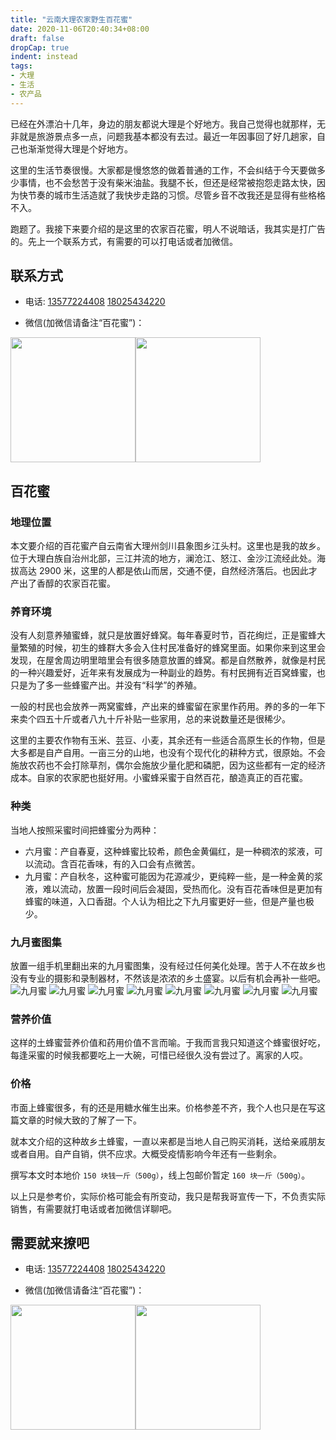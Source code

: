 ```yaml
---
title: "云南大理农家野生百花蜜"
date: 2020-11-06T20:40:34+08:00
draft: false
dropCap: true
indent: instead
tags:
- 大理
- 生活 
- 农产品
---
```


已经在外漂泊十几年，身边的朋友都说大理是个好地方。我自己觉得也就那样，无非就是旅游景点多一点，问题我基本都没有去过。最近一年因事回了好几趟家，自己也渐渐觉得大理是个好地方。

这里的生活节奏很慢。大家都是慢悠悠的做着普通的工作，不会纠结于今天要做多少事情，也不会愁苦于没有柴米油盐。我腿不长，但还是经常被抱怨走路太快，因为快节奏的城市生活造就了我快步走路的习惯。尽管乡音不改我还是显得有些格格不入。

跑题了。我接下来要介绍的是这里的农家百花蜜，明人不说暗话，我其实是打广告的。先上一个联系方式，有需要的可以打电话或者加微信。

## 联系方式

- 电话: [13577224408](tel:135772408) [18025434220](tel:18025434220)

- 微信(加微信请备注“百花蜜”)：
<div style='display: flex;'>
    <img src="/images/wechat-1.jpg" class="medium-zoom-image" style="width:200px" />
    <img src="/images/wechat-2.jpg" class="medium-zoom-image" style="width:200px" />
</div>

## 百花蜜

### 地理位置

本文要介绍的百花蜜产自云南省大理州剑川县象图乡江头村。这里也是我的故乡。位于大理白族自治州北部，三江并流的地方，澜沧江、怒江、金沙江流经此处。海拔高达 2900 米，这里的人都是依山而居，交通不便，自然经济落后。也因此才产出了香醇的农家百花蜜。

### 养育环境

没有人刻意养殖蜜蜂，就只是放置好蜂窝。每年春夏时节，百花绚烂，正是蜜蜂大量繁殖的时候，初生的蜂群大多会入住村民准备好的蜂窝里面。如果你来到这里会发现，在屋舍周边明里暗里会有很多随意放置的蜂窝。都是自然散养，就像是村民的一种兴趣爱好，近年来有发展成为一种副业的趋势。有村民拥有近百窝蜂蜜，也只是为了多一些蜂蜜产出。并没有“科学”的养殖。

一般的村民也会放养一两窝蜜蜂，产出来的蜂蜜留在家里作药用。养的多的一年下来卖个四五十斤或者八九十斤补贴一些家用，总的来说数量还是很稀少。

这里的主要农作物有玉米、芸豆、小麦，其余还有一些适合高原生长的作物，但是大多都是自产自用。一亩三分的山地，也没有个现代化的耕种方式，很原始。不会施放农药也不会打除草剂，偶尔会施放少量化肥和磷肥，因为这些都有一定的经济成本。自家的农家肥也挺好用。小蜜蜂采蜜于自然百花，酿造真正的百花蜜。

### 种类

当地人按照采蜜时间把蜂蜜分为两种：
- 六月蜜：产自春夏，这种蜂蜜比较希，颜色金黄偏红，是一种稠浓的浆液，可以流动。含百花香味，有的入口会有点微苦。
- 九月蜜：产自秋冬，这种蜜可能因为花源减少，更纯粹一些，是一种金黄的浆液，难以流动，放置一段时间后会凝固，受热而化。没有百花香味但是更加有蜂蜜的味道，入口香甜。个人认为相比之下九月蜜更好一些，但是产量也极少。

### 九月蜜图集

放置一组手机里翻出来的九月蜜图集，没有经过任何美化处理。苦于人不在故乡也没有专业的摄影和录制器材，不然该是浓浓的乡土盛宴。以后有机会再补一些吧。
![九月蜜](/images/mel/IMG_20171126_123151.jpg "一窝守着蜂蜜的小蜜蜂，点燃干艾草熏一下，小蜜蜂就会不情愿的飞走了")
![九月蜜](/images/mel/IMG_20171126_130215.jpg "艾草熏后露出了蜂蜜")
![九月蜜](/images/mel/IMG_20171126_130226.jpg "待采的九月蜜")
![九月蜜](/images/mel/IMG_20171126_123206.jpg "采下来的九月蜜")
![九月蜜](/images/mel/IMG_20171126_130154.jpg "秋天显出原型的蜂窝，郁郁葱葱的时节是看不到的哦")
![九月蜜](/images/mel/IMG_20171126_130232.jpg "安静的蜂窝")
![九月蜜](/images/mel/IMG_20171126_130246.jpg "清朗的秋天")
![九月蜜](/images/mel/IMG_20171126_130250.jpg "清朗的秋天")

### 营养价值

这样的土蜂蜜营养价值和药用价值不言而喻。于我而言我只知道这个蜂蜜很好吃，每逢采蜜的时候我都要吃上一大碗，可惜已经很久没有尝过了。离家的人哎。

### 价格

市面上蜂蜜很多，有的还是用糖水催生出来。价格参差不齐，我个人也只是在写这篇文章的时候大致的了解了一下。

就本文介绍的这种故乡土蜂蜜，一直以来都是当地人自己购买消耗，送给亲戚朋友或者自用。自产自销，供不应求。大概受疫情影响今年还有一些剩余。

撰写本文时本地价 `150 块钱一斤（500g）`，线上包邮价暂定 `160 块一斤（500g）`。

以上只是参考价，实际价格可能会有所变动，我只是帮我哥宣传一下，不负责实际销售，有需要就打电话或者加微信详聊吧。

## 需要就来撩吧

- 电话: [13577224408](tel:135772408) [18025434220](tel:18025434220)

- 微信(加微信请备注“百花蜜”)：
<div style='display: flex;'>
    <img src="/images/wechat-1.jpg" class="medium-zoom-image" style="width:200px" />
    <img src="/images/wechat-2.jpg" class="medium-zoom-image" style="width:200px" />
</div>